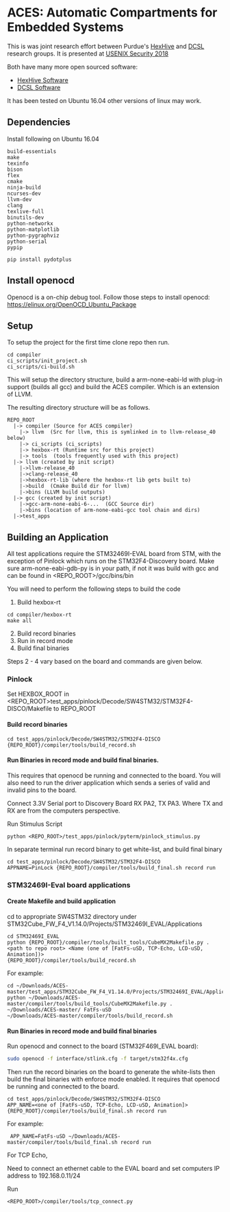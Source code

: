 # ACES: Automatic Compartments for Embedded Systems


This is was joint research effort between Purdue's [HexHive](http://hexhive.github.io/) and [DCSL](https://engineering.purdue.edu/dcsl/) research groups.  It is presented at [USENIX Security 2018](https://www.usenix.org/conference/usenixsecurity18/presentation/clements)

Both have many more open sourced software:
*  [HexHive Software](https://github.com/HexHive)
*  [DCSL Software](https://github.com/purdue-dcsl)



It has been tested on Ubuntu 16.04 other versions of linux may work.


## Dependencies
Install following on Ubuntu 16.04
```
build-essentials
make
texinfo
bison
flex
cmake
ninja-build
ncurses-dev
llvm-dev
clang
texlive-full
binutils-dev
python-networkx
python-matplotlib
python-pygraphviz
python-serial
pypip
```

```
pip install pydotplus
```

## Install openocd
Openocd is a on-chip debug tool. Follow those steps to install openocd: https://elinux.org/OpenOCD_Ubuntu_Package

##  Setup
To setup the project for the first time clone repo then run.

```
cd compiler
ci_scripts/init_project.sh
ci_scripts/ci-build.sh
```
This will setup the directory structure, build a arm-none-eabi-ld with plug-in support (builds all gcc)
and build the ACES compiler.  Which is an extension of LLVM.

The resulting directory structure will be as follows.

```
REPO_ROOT
  |-> compiler (Source for ACES compiler)
    |-> llvm  (Src for llvm, this is symlinked in to llvm-release_40 below)
    |-> ci_scripts (ci_scripts)
    |-> hexbox-rt (Runtime src for this project)
    |-> tools  (tools frequently used with this project)
  |-> llvm (created by init script)
    |->llvm-release_40
    |->clang-release_40
    |->hexbox-rt-lib (where the hexbox-rt lib gets built to)
    |->build  (Cmake Build dir for llvm)
    |->bins (LLVM build outputs)
  |-> gcc (created by init script)
    |->gcc-arm-none-eabi-6-...  (GCC Source dir)
    |->bins (location of arm-none-eabi-gcc tool chain and dirs)
  |->test_apps
```


## Building an Application

All test applications require the STM32469I-EVAL board from STM, with the exception of Pinlock which runs on
the STM32F4-Discovery board. Make sure arm-none-eabi-gdb-py is in your path, if not it was build with gcc and can be 
found in <REPO_ROOT>/gcc/bins/bin

You will need to perform the following steps to build the code

1. Build hexbox-rt

```
cd compiler/hexbox-rt
make all
```

2. Build record binaries
3. Run in record mode
4. Build final binaries

Steps 2 - 4 vary based on the board and commands are given below.
### Pinlock

Set HEXBOX_ROOT in <REPO_ROOT>test_apps/pinlock/Decode/SW4STM32/STM32F4-DISCO/Makefile to REPO_ROOT
#### Build record binaries

```
cd test_apps/pinlock/Decode/SW4STM32/STM32F4-DISCO
{REPO_ROOT}/compiler/tools/build_record.sh
```

#### Run Binaries in record mode and build final binaries.

This requires that openocd be running and connected to the board.  You will also need to run the driver application which sends a series of valid and invalid pins to the board.

Connect 3.3V Serial port to Discovery Board RX PA2, TX PA3.  Where TX and RX are from the computers perspective.

Run Stimulus Script
```
python <REPO_ROOT>/test_apps/pinlock/pyterm/pinlock_stimulus.py
```

In separate terminal run record binary to get white-list, and build final binary
```
cd test_apps/pinlock/Decode/SW4STM32/STM32F4-DISCO
APPNAME=PinLock {REPO_ROOT}/compiler/tools/build_final.sh record run
```

### STM32469I-Eval board applications

#### Create Makefile and build application

cd to appropriate SW4STM32 directory under STM32Cube_FW_F4_V1.14.0/Projects/STM32469I_EVAL/Applications

```
cd STM32469I_EVAL
python {REPO_ROOT}/compiler/tools/built_tools/CubeMX2Makefile.py . <path to repo root> <Name (one of [FatFs-uSD, TCP-Echo, LCD-uSD, Animation])>
{REPO_ROOT}/compiler/tools/build_record.sh
```

For example:
```
cd ~/Downloads/ACES-master/test_apps/STM32Cube_FW_F4_V1.14.0/Projects/STM32469I_EVAL/Applications/FatFs/FatFs_uSD/SW4STM32/STM32469I_EVAL
python ~/Downloads/ACES-master/compiler/tools/build_tools/CubeMX2Makefile.py . ~/Downloads/ACES-master/ FatFs-uSD
~/Downloads/ACES-master/compiler/tools/build_record.sh
```

#### Run Binaries in record mode and build final binaries

Run openocd and connect to the board (STM32F469I_EVAL board):
```bash
sudo openocd -f interface/stlink.cfg -f target/stm32f4x.cfg
```

Then run the record binaries on the board to generate the white-lists then build the final binaries with enforce mode enabled.  It requires that openocd be running and connected to the board.
```
cd test_apps/pinlock/Decode/SW4STM32/STM32F4-DISCO
APP_NAME=<one of [FatFs-uSD, TCP-Echo, LCD-uSD, Animation]> {REPO_ROOT}/compiler/tools/build_final.sh record run
```
For example:
```
 APP_NAME=FatFs-uSD ~/Downloads/ACES-master/compiler/tools/build_final.sh record run
```

For TCP Echo,

Need to connect an ethernet cable to the EVAL board and set computers IP address to 192.168.0.11/24

Run 
```
<REPO_ROOT>/compiler/tools/tcp_connect.py
```

